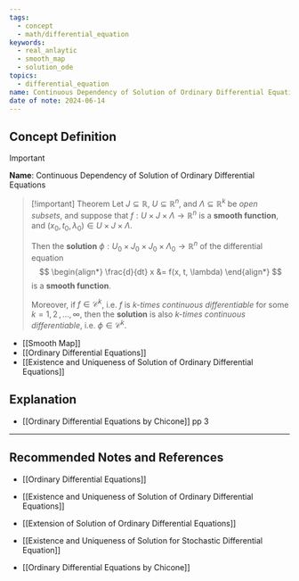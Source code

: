 ```yaml
---
tags:
  - concept
  - math/differential_equation
keywords:
  - real_anlaytic
  - smooth_map
  - solution_ode
topics:
  - differential_equation
name: Continuous Dependency of Solution of Ordinary Differential Equations
date of note: 2024-06-14
---
```


## Concept Definition

>[!important]
>**Name**: Continuous Dependency of Solution of Ordinary Differential Equations

>[!important] Theorem
>Let $J \subseteq \mathbb{R}$, $U \subseteq \mathbb{R}^n$, and $\Lambda \subseteq \mathbb{R}^k$ be *open subsets*, and suppose that $f: U \times J \times \Lambda \to \mathbb{R}^n$ is a **smooth function**, and $(x_{0}, t_{0},\lambda_{0}) \in U \times J \times \Lambda$.
>
>Then the **solution** $\phi : U_{0} \times J_{0} \times  J_{0} \times \Lambda_{0} \to \mathbb{R}^n$ of the differential equation
>$$
>\begin{align*}
> \frac{d}{dt} x &= f(x, t, \lambda)
>\end{align*}
>$$
>is a **smooth function**.
>
>Moreover, if $f\in \mathcal{C}^{k}$, i.e. $f$ is *$k$-times continuous differentiable* for some $k=1, 2 \,{,}\ldots{,}\, \infty$, then the **solution** is also *$k$-times continuous differentiable*, i.e. $\phi \in \mathcal{C}^{k}.$

- [[Smooth Map]]
- [[Ordinary Differential Equations]]
- [[Existence and Uniqueness of Solution of Ordinary Differential Equations]]


## Explanation


- [[Ordinary Differential Equations by Chicone]] pp 3


-----------
##  Recommended Notes and References

- [[Ordinary Differential Equations]]
- [[Existence and Uniqueness of Solution of Ordinary Differential Equations]]
- [[Extension of Solution of Ordinary Differential Equations]]


- [[Existence and Uniqueness of Solution for Stochastic Differential Equation]]

- [[Ordinary Differential Equations by Chicone]]
